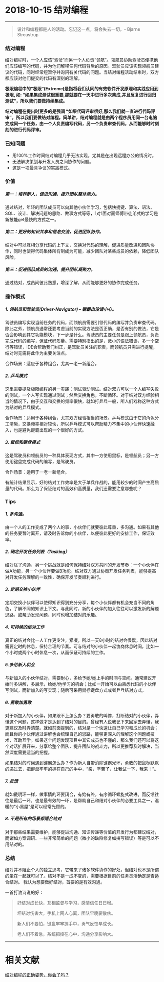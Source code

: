 

# 2018-10-15 结对编程

---

> 设计和编程都是人的活动。忘记这一点，将会失去一切。- Bjarne Stroustrup

### 结对编程

结对编程时，一个人应该“驾驶”而另一个人负责“领航”。领航员协助驾驶员便携他们应该编写的代码，并为他们解释任何代码背后的原因。驾驶员应该实现领航员建议的代码，同时经常短暂停并询问有关代码的问题。当结对编程活动结束时，双方都应该对他们提交的代码有深刻的理解。

**极限编程中的“极限”(Extreme)是指将我们认同的有效软件开发原理和实践应用到极限, 如: “如果集成测试很重要,那就要在一天中进行多次集成,并且反复进行回归测试”，所以我们要做持续集成。**

**结对编程在提出时更多的是强调 “如果代码评审很好,那么我们就一直进行代码评审”，所以我们要做结对编程。简单讲，结对编程就是由两个程序员用同一台电脑完成同一个任务，由一个人负责编写代码，另一个负责审查代码，从而能够时时刻刻的进行代码评审。**

### **已知问题**

- 用100%工作时间结对编程几乎无法实现，尤其是在出现远程办公的情况时。
- 无法解决策划与开发人员之间协作的问题。
- 这是一项最具争议的实践模式。


### 价值

##### 第一：培养新人，促进沟通，提升团队整体能力。

通过结对，年轻的团队成员可以向其他小伙伴学习，包括快捷键、算法、语法、SQL、设计、解决问题的思路、做事方式等等，1对1面对面师傅带徒弟式的学习是新技能get最快的方式之一。

##### 第二：更好的知识共享和信息交流，促进团队协作。

结对中可以互相分享代码的上下文，交换对代码的理解，促进质量改进和团队协作，同时也使得代码集体所有制成为可能，减少团队对某些成员的依赖，降低团队风险。

##### 第三：促进团队成员的沟通，提升团队凝聚力。

通过结对，成员间彼此熟悉，增深了解，从而能够更好的协作完成任务。

### 操作模式

##### 1. 领航员和驾驶员(Driver-Navigator) – 键霸出没请小心。

驾驶员编写实现当前任务的代码，而领航员需要引领代码的编写并负责审查代码。除此之外，领航员通常还要考虑当前的实现方法是否正确，是否有别的做法，它是否会影响到其它功能模块，下一步是什么。驾驶员的主要任务是跟上领航员，负责完成代码的编写，保证代码质量。需要特别指出的是，微小的语法错误，多一个空行等错误，IDE会帮助我们纠正，是驾驶员关注的职责，而领航员只需进行提醒，结对时无需将此作为主要关注点。

合作场景：适应于各种组合，尤其一老一新组合。

##### 2. 乒乓模式

这里需要提及极限编程的另一实践：测试驱动测试。结对双方可以一个人编写失败的测试，一个人写实现通过测试；然后交换角色，不断循环。对于结对双方经验相当的情况下，由于交互和交换的频率很快，就如打乒乓一般，所人们戏称这种方式为结对的乒乓模式。

合作场景：适用于各种组合，尤其双方经验相当的场景。乒乓模式由于它的角色分工清晰，交换频率相对较快，所以乒乓模式可以帮助精力不集中的小伙伴快速融入，也是避免键霸出现的一个很好的方式。

##### 3. 鼠标和键盘模式

这是驾驶员和领航员的一种具体表现方式，其中一方使用鼠标，是领航员；另一方使用键盘完成代码的编写，是驾驶员。

合作场景：适用于一老一新组合。

有统计结果显示，好的结对工作效率是大于单兵作战的，能用较少的时间产生高质量的代码。那么为了保证结对的高效和高质量，我们还需要注意哪些呢？

### Tips

##### 1. 多沟通。

由一个人的工作变成了两个人的事，小伙伴们就要彼此尊重，多沟通。如果有其他的任务要暂时离开，请及时告诉你的小伙伴，以便彼此更好的安排工作，保证效率。

##### 2. 确定开发任务列表（Tasking）

结对除了沟通，另一个挑战就是如何保持结对双方共同的开发节奏：一个小伙伴在做A功能，另一个小伙伴要做B功能。结对双方通过协商开发任务列表，能够提高对开发任务理解的一致性，确保开发节奏顺利进行。

##### 3. 定期交换小伙伴

定期交换小伙伴可以使得知识得到充分分享，每个小伙伴都有机会充当不同的角色，了解不同的知识上下文。与此同时，新的小伙伴的加入往往可以激发新的解题思路，或帮助发现问题，同时也增加结对的乐趣。

##### 4. 可持续的结对工作

真正的结对会比一人工作更专注，紧凑，所以一天8小时的结对会很累，因此结对需要定时的休息，保持合理的节奏。可与结对的小伙伴一起协商休息时间，比如一个小时或两个小时休息一次，从而保证可持续的工作。

##### 5.多给新人机会

与新加入的小伙伴结对，需要耐心，多给予她/她上手的时间与空间。通常建议开始时多讲解，多展示，给她/他学习的机会；比如一开始可以由熟悉代码的小伙伴写测试，而新加入的写实现；随后可采用鼠标键盘方式或者乒乓结对方式。

##### 6. 勇敢加勇敢

对于新加入的小伙伴，如果跟不上怎么办？要勇敢的叫停，打断结对的小伙伴，弄懂这个问题，这样做才是达到了结对的目的。曾经有人说我记下来回家去弄懂，我更建议及时弄清楚。就如前面提到的，结对是一个快速让自己学习和成长的机会；而且你的小伙伴通过讲解也会梳理自己的思路，能够更深入的理解这个问题或技术，互助互学。如果这个问题发现项目中其它成员也不懂的，那么我们还可以将这个对话扩展开来，分享给整个团队，提升团队的战斗力，所以更推荐及时解决，当然深度需要适当的把握。

如果结对的时候遇到键霸怎么办？作为新人自带消除键霸光环，勇敢的把鼠标默默的递过去，把键盘牢牢的握在自己的手中，“亲，辛苦了，让我试一下，我来！”。

##### 7. 反馈

就如戴明环一样，做事情的环要闭合，有始有终，有序循环螺旋式改进。而反馈往往是最后一环，也是最有效的一环，是帮助自己和结对小伙伴的必要工具之一，温暖的“小黑屋”是可以经常光顾的。

##### 8. 不是所有的场景都适合结对

对于那些结果需要维护，能够促进沟通、知识传递等价值的开发行为都建议结对，而诸如方案调研、一些非常简单的问题（微小的缺陷修复如拼写错误）等是可以不用结对的。

### 总结

结对并不阻止个人的独立思考，它带来了诸多软件协作的好处，但结对也不是所谓的坐在一起就可以了。结对不是一成不变的，需要根据目前的任务灵活确定是否适合结对。 我认为想要做好结对，首要的是有效沟通。

一首打油诗说的好：

> 好结对成长快，互相监督与学习，感情信任日日增。
>
> 坏结对伤害大，手机上网人心离，团队早晚要散伙。
>
> 新人们不要怕，键盘牢牢握手中，勇气反馈早成长。
>
> 老人们不着急，系统把控在心中，沟通分享影响大。

---

# 相关文献

 [结对编程的正确姿势，你会了吗？](https://insights.thoughtworks.cn/pair-programming/) 